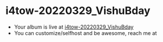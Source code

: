 # i4tow-20220329_VishuBday
- Your album is live at [i4tow-20220329_VishuBday](https://rathnasorg.github.io/i4tow/a/i4tow-20220329_VishuBday/0/d750rw.github.io)
- You can customize/selfhost and be awesome, reach me at 

